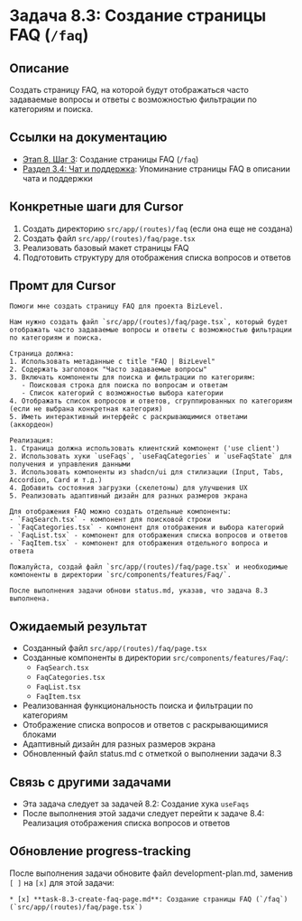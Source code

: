 # Задача 8.3: Создание страницы FAQ (`/faq`)

## Описание
Создать страницу FAQ, на которой будут отображаться часто задаваемые вопросы и ответы с возможностью фильтрации по категориям и поиска.

## Ссылки на документацию
- [Этап 8, Шаг 3](../BizLevel-%20План%20Реализации%20Проекта.%2031.03.rtf): Создание страницы FAQ (`/faq`)
- [Раздел 3.4: Чат и поддержка](../Данные%20по%20МВП,%2025.04.pdf): Упоминание страницы FAQ в описании чата и поддержки

## Конкретные шаги для Cursor
1. Создать директорию `src/app/(routes)/faq` (если она еще не создана)
2. Создать файл `src/app/(routes)/faq/page.tsx`
3. Реализовать базовый макет страницы FAQ
4. Подготовить структуру для отображения списка вопросов и ответов

## Промт для Cursor
```
Помоги мне создать страницу FAQ для проекта BizLevel.

Нам нужно создать файл `src/app/(routes)/faq/page.tsx`, который будет отображать часто задаваемые вопросы и ответы с возможностью фильтрации по категориям и поиска.

Страница должна:
1. Использовать метаданные с title "FAQ | BizLevel"
2. Содержать заголовок "Часто задаваемые вопросы"
3. Включать компоненты для поиска и фильтрации по категориям:
   - Поисковая строка для поиска по вопросам и ответам
   - Список категорий с возможностью выбора категории
4. Отображать список вопросов и ответов, сгруппированных по категориям (если не выбрана конкретная категория)
5. Иметь интерактивный интерфейс с раскрывающимися ответами (аккордеон)

Реализация:
1. Страница должна использовать клиентский компонент ('use client')
2. Использовать хуки `useFaqs`, `useFaqCategories` и `useFaqState` для получения и управления данными
3. Использовать компоненты из shadcn/ui для стилизации (Input, Tabs, Accordion, Card и т.д.)
4. Добавить состояния загрузки (скелетоны) для улучшения UX
5. Реализовать адаптивный дизайн для разных размеров экрана

Для отображения FAQ можно создать отдельные компоненты:
- `FaqSearch.tsx` - компонент для поисковой строки
- `FaqCategories.tsx` - компонент для отображения и выбора категорий
- `FaqList.tsx` - компонент для отображения списка вопросов и ответов
- `FaqItem.tsx` - компонент для отображения отдельного вопроса и ответа

Пожалуйста, создай файл `src/app/(routes)/faq/page.tsx` и необходимые компоненты в директории `src/components/features/Faq/`.

После выполнения задачи обнови status.md, указав, что задача 8.3 выполнена.
```

## Ожидаемый результат
- Созданный файл `src/app/(routes)/faq/page.tsx`
- Созданные компоненты в директории `src/components/features/Faq/`:
  - `FaqSearch.tsx`
  - `FaqCategories.tsx`
  - `FaqList.tsx`
  - `FaqItem.tsx`
- Реализованная функциональность поиска и фильтрации по категориям
- Отображение списка вопросов и ответов с раскрывающимися блоками
- Адаптивный дизайн для разных размеров экрана
- Обновленный файл status.md с отметкой о выполнении задачи 8.3

## Связь с другими задачами
- Эта задача следует за задачей 8.2: Создание хука `useFaqs`
- После выполнения этой задачи следует перейти к задаче 8.4: Реализация отображения списка вопросов и ответов

## Обновление progress-tracking
После выполнения задачи обновите файл development-plan.md, заменив `[ ]` на `[x]` для этой задачи:
```
* [x] **task-8.3-create-faq-page.md**: Создание страницы FAQ (`/faq`) (`src/app/(routes)/faq/page.tsx`)
```
